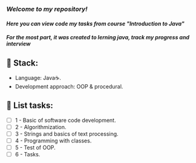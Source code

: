 ### _Welcome to my repository!_
#### _Here you can view code my tasks from course "Introduction to Java"_
#### _For the most part, it was created to lerning java, track my progress and interview_
## 🎸 Stack:
- Language: Java☕.
- Development approach: OOP & procedural.
## 📌 List tasks: 
- [ ] 1 - Basic of software code development.
- [ ] 2 - Algorithmization.
- [ ] 3 - Strings and basics of text processing.
- [ ] 4 - Programming with classes.
- [ ] 5 - Test of OOP.
- [ ] 6 - Tasks.
